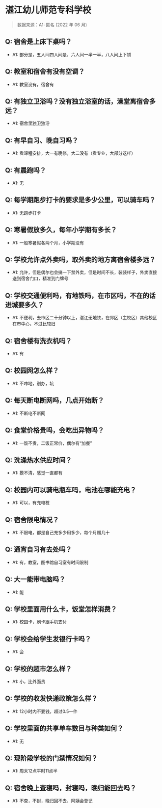 # 湛江幼儿师范专科学校

> 数据来源：A1: 匿名 (2022 年 06 月)

## Q: 宿舍是上床下桌吗？

- A1: 部分是，五人间四人间是，六人间一半一半，八人间上下铺

## Q: 教室和宿舍有没有空调？

- A1: 教室没有，宿舍有

## Q: 有独立卫浴吗？没有独立浴室的话，澡堂离宿舍多远？

- A1: 宿舍里独卫独浴

## Q: 有早自习、晚自习吗？

- A1: 看课程安排，大一有晚修，大二没有（看专业，大部分这样）

## Q: 有晨跑吗？

- A1: 无

## Q: 每学期跑步打卡的要求是多少公里，可以骑车吗？

- A1: 无跑步打卡

## Q: 寒暑假放多久，每年小学期有多长？

- A1: 一般寒暑假各两个月，小学期没有

## Q: 学校允许点外卖吗，取外卖的地方离宿舍楼多远？

- A1: 允许，但是偶尔也会搞一下禁外卖，但是时间不长，装装样子，外卖直接送到宿舍门口，精准到门牌号

## Q: 学校交通便利吗，有地铁吗，在市区吗，不在的话进城要多久？

- A1: 不便利，去市区二十分钟以上，湛江无地铁，在郊区（主校区）其他校区在市中心，不过比较旧

## Q: 宿舍楼有洗衣机吗？

- A1: 有

## Q: 校园网怎么样？

- A1: 不咋地，别办，坑

## Q: 每天断电断网吗，几点开始断？

- A1: 不断电不断网

## Q: 食堂价格贵吗，会吃出异物吗？

- A1: 一饭不贵，二饭正常价，偶尔有“加餐”

## Q: 洗澡热水供应时间？

- A1: 摸不清，感觉一直都有

## Q: 校园内可以骑电瓶车吗，电池在哪能充电？

- A1: 可以，有充电桩

## Q: 宿舍限电情况？

- A1: 不限电，都是自己充多少用多少，每个月赠几十

## Q: 通宵自习有去处吗？

- A1: 有，教室，图书馆自习室有时间限制

## Q: 大一能带电脑吗？

- A1: 能

## Q: 学校里面用什么卡，饭堂怎样消费？

- A1: 校园卡，刷卡跟手机支付

## Q: 学校会给学生发银行卡吗？

- A1: 会

## Q: 学校的超市怎么样？

- A1: 小，比外面贵

## Q: 学校的收发快递政策怎么样？

- A1: 12小时内不要钱，超过0.5一件

## Q: 学校里面的共享单车数目与种类如何？

- A1: 无

## Q: 现阶段学校的门禁情况如何？

- A1: 周末12点平时11点半

## Q: 宿舍晚上查寝吗，封寝吗，晚归能回去吗？

- A1: 不查，不封，晚归回不去，阿姨会登记

